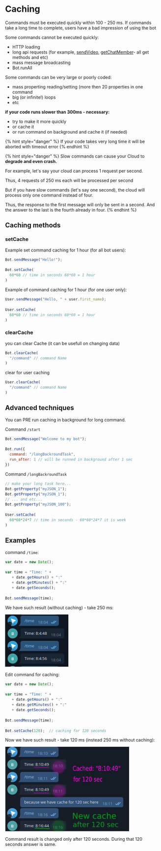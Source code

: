 # Caching

Commands must be executed quickly within 100 - 250 ms. If commands take a long time to complete, users have a bad impression of using the bot

Some commands cannot be executed quickly:

* HTTP loading
* long api requests \(for example, [sendVideo](https://core.telegram.org/bots/api#sendvideo), [getChatMember](https://core.telegram.org/bots/api#getchatmember)- all get methods and etc\)
* mass message broadcasting
* Bot.runAll

Some commands can be very large or poorly coded:

* mass properting reading/setting \(more then 20 properties in one command
* big \(or infinite!\) loops
* etc

**if your code runs slower than 300ms - necessary:**

* try to make it more quickly
* or cache it
* or run command on background and cache it \(if needed\)

{% hint style="danger" %}
If your code takes very long time it will be aborted with timeout error
{% endhint %}

{% hint style="danger" %}
Slow commands can cause your Cloud to **degrade and even crash.**

For example, let's say your cloud can process 1 request per second.

Thus, 4 requests of 250 ms each will be processed per second

But if you have slow commands \(let's say one second\), the cloud will process only one command instead of four.

Thus, the response to the first message will only be sent in a second. And the answer to the last is the fourth already in four.
{% endhint %}

## Caching methods

### setCache

Example set command caching for 1 hour \(for all bot users\):

```javascript
Bot.sendMessage("Hello!");

Bot.setCache(
  60*60 // time in seconds 60*60 = 1 hour
)
```

Example of command caching for 1 hour \(for one user only\):

```javascript
User.sendMessage("Hello, " + user.first_name);

User.setCache(
  60*60 // time in seconds 60*60 = 1 hour
)
```

### clearCache

you can clear Cache \(it can be usefull on changing data\)

```javascript
Bot.clearCache(
  "/command" // command Name
)
```

clear for user caching

```javascript
User.clearCache(
  "/command" // command Name
)
```

## Advanced techniques

You can PRE run caching in background for long command.

Command `/start`

```javascript
Bot.sendMessage("Welcome to my bot");

Bot.run({
  command: "/longBackroundTask",
  run_after: 1 // will be runned in background after 1 sec
})
```

Command `/longBackroundTask`

```javascript
// make your long task here...
Bot.getProperty("myJSON_1");
Bot.getProperty("myJSON_1");
// ... and etc...
Bot.getProperty("myJSON_100");

User.setCache(
  60*60*24*7 // time in seconds - 60*60*24*7 it is week
)
```

## Examples

command `/time`: 

```javascript
var date = new Date(); 

var time = "Time: " + 
   + date.getHours() + ":"  
   + date.getMinutes() + ":" 
   + date.getSeconds();

Bot.sendMessage(time);
```

We have such result \(without caching\) - take 250 ms:

![](../.gitbook/assets/image%20%2870%29.png)

Edit command for caching:

```javascript
var date = new Date(); 

var time = "Time: " + 
   + date.getHours() + ":"  
   + date.getMinutes() + ":" 
   + date.getSeconds();

Bot.sendMessage(time);

Bot.setCache(120);  // caching for 120 seconds
```

Now we have such result - take 120 ms \(instead 250 ms without caching\):

![](../.gitbook/assets/image%20%2869%29.png)

Command result is changed only after 120 seconds. During that 120 seconds answer is same.

